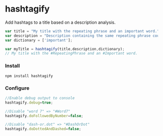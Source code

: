# hashtagify
Add hashtags to a title based on a description analysis.

```javascript
var title = "My title with the repeating phrase and an important word.";
var description = "Description containing the same repeating phrase couple of times (repeating phrase)."
var dictionary = ['important'];

var myTitle = hashtagify(title,description,dictionary);
// My title with the #RepeatingPhrase and an #Important word.
```

### Install
```
npm install hashtagify
```

### Configure
```javascript
//Enable debug output to console
hashtagify.debug=true;

//Disable "word 7" => "#Word7"
hashtagify.doFollowedByNumber=false;

//Disable "dash-or.dot" => "#DashOrDot"
hashtagify.doDottedAndDashed=false;

```
